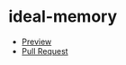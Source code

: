 # ideal-memory

- [Preview](https://hajnaloltyan.github.io/ideal-memory/)
- [Pull Request](https://github.com/hajnaloltyan/ideal-memory/pull/1/files)
